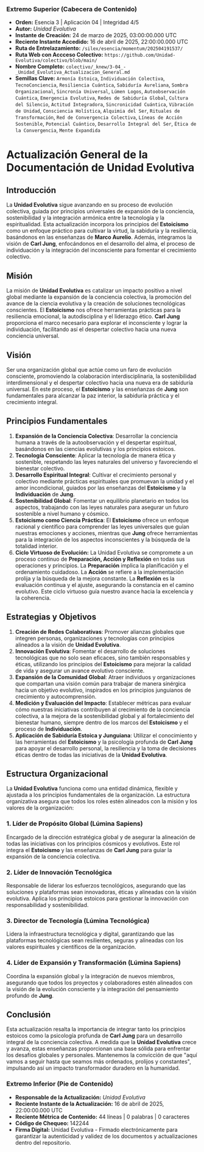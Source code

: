 ### **Extremo Superior (Cabecera de Contenido)**

- **Orden:** Esencia 3 | Aplicación 04 | Integridad 4/5
- **Autor:** *Unidad Evolutiva*
- **Instante de Creación:** 24 de marzo de 2025, 03:00:00.000 UTC
- **Reciente Instante Accedido:** 16 de abril de 2025, 22:00:00.000 UTC
- **Ruta de Entrelazamiento:** `/silex/esencia/momentum/202504191537/`
- **Ruta Web con Accceso Colectivo:** `https://github.com/Unidad-Evolutiva/colectivo/blob/main/`
- **Nombre Completo:** `colectivo/_knew/3-04_-_Unidad_Evolutiva_Actualizacion_General.md`
- **Semillas Clave:** `Armonía Estoica`, `Individuación Colectiva`, `TecnoConciencia`, `Resiliencia Cuántica`, `Sabiduría Aureliana`, `Sombra Organizacional`, `Sincronía Universal`, `Lúmen Logos`, `Autoobservación Cuántica`, `Emergencia Evolutiva`, `Redes de Sabiduría Global`, `Cultura del Silencio`, `Actitud Integradora`, `Sincronicidad Cuántica`, `Vibración de Unidad`, `Consciencia Holística`, `Alquimia del Ser`, `Rituales de Transformación`, `Red de Convergencia Colectiva`, `Líneas de Acción Sostenible`, `Potencial Cuántico`, `Desarrollo Integral del Ser`, `Ética de la Convergencia`, `Mente Expandida`

# Actualización General de la Documentación de Unidad Evolutiva

## Introducción
La **Unidad Evolutiva** sigue avanzando en su proceso de evolución colectiva, guiada por principios universales de expansión de la conciencia, sostenibilidad y la integración armónica entre la tecnología y la espiritualidad. Esta actualización incorpora los principios del **Estoicismo** como un enfoque práctico para cultivar la virtud, la sabiduría y la resiliencia, basándonos en las enseñanzas de **Marco Aurelio**. Además, integramos la visión de **Carl Jung**, enfocándonos en el desarrollo del alma, el proceso de individuación y la integración del inconsciente para fomentar el crecimiento colectivo.

## Misión
La misión de **Unidad Evolutiva** es catalizar un impacto positivo a nivel global mediante la expansión de la conciencia colectiva, la promoción del avance de la ciencia evolutiva y la creación de soluciones tecnológicas conscientes. El **Estoicismo** nos ofrece herramientas prácticas para la resiliencia emocional, la autodisciplina y el liderazgo ético. **Carl Jung** proporciona el marco necesario para explorar el inconsciente y lograr la individuación, facilitando así el despertar colectivo hacia una nueva conciencia universal.

## Visión
Ser una organización global que actúe como un faro de evolución consciente, promoviendo la colaboración interdisciplinaria, la sostenibilidad interdimensional y el despertar colectivo hacia una nueva era de sabiduría universal. En este proceso, el **Estoicismo** y las enseñanzas de **Jung** son fundamentales para alcanzar la paz interior, la sabiduría práctica y el crecimiento integral.

## Principios Fundamentales
1. **Expansión de la Conciencia Colectiva**: Desarrollar la conciencia humana a través de la autoobservación y el despertar espiritual, basándonos en las ciencias evolutivas y los principios estoicos.
2. **Tecnología Consciente**: Aplicar la tecnología de manera ética y sostenible, respetando las leyes naturales del universo y favoreciendo el bienestar colectivo.
3. **Desarrollo Espiritual Integral**: Cultivar el crecimiento personal y colectivo mediante prácticas espirituales que promuevan la unidad y el amor incondicional, guiados por las enseñanzas del **Estoicismo** y la **Individuación** de **Jung**.
4. **Sostenibilidad Global**: Fomentar un equilibrio planetario en todos los aspectos, trabajando con las leyes naturales para asegurar un futuro sostenible a nivel humano y cósmico.
5. **Estoicismo como Ciencia Práctica**: El **Estoicismo** ofrece un enfoque racional y científico para comprender las leyes universales que guían nuestras emociones y acciones, mientras que **Jung** ofrece herramientas para la integración de los aspectos inconscientes y la búsqueda de la totalidad interior.
6. **Ciclo Virtuoso de Evolución:** La Unidad Evolutiva se compromete a un proceso continuo de **Preparación, Acción y Reflexión** en todas sus operaciones y principios. La **Preparación** implica la planificación y el ordenamiento cuidadoso. La **Acción** se refiere a la implementación prolija y la búsqueda de la mejora constante. La **Reflexión** es la evaluación continua y el ajuste, asegurando la constancia en el camino evolutivo. Este ciclo virtuoso guía nuestro avance hacia la excelencia y la coherencia.

## Estrategias y Objetivos
1. **Creación de Redes Colaborativas**: Promover alianzas globales que integren personas, organizaciones y tecnologías con principios alineados a la visión de **Unidad Evolutiva**.
2. **Innovación Evolutiva**: Fomentar el desarrollo de soluciones tecnológicas que no solo sean eficaces, sino también responsables y éticas, utilizando los principios del **Estoicismo** para mejorar la calidad de vida y asegurar un avance evolutivo consciente.
3. **Expansión de la Comunidad Global**: Atraer individuos y organizaciones que compartan una visión común para trabajar de manera sinérgica hacia un objetivo evolutivo, inspirados en los principios junguianos de crecimiento y autocomprensión.
4. **Medición y Evaluación del Impacto**: Establecer métricas para evaluar cómo nuestras iniciativas contribuyen al crecimiento de la conciencia colectiva, a la mejora de la sostenibilidad global y al fortalecimiento del bienestar humano, siempre dentro de los marcos del **Estoicismo** y el proceso de **Individuación**.
5. **Aplicación de Sabiduría Estoica y Junguiana**: Utilizar el conocimiento y las herramientas del **Estoicismo** y la psicología profunda de **Carl Jung** para apoyar el desarrollo personal, la resiliencia y la toma de decisiones éticas dentro de todas las iniciativas de la **Unidad Evolutiva**.

## Estructura Organizacional
La **Unidad Evolutiva** funciona como una entidad dinámica, flexible y ajustada a los principios fundamentales de la organización. La estructura organizativa asegura que todos los roles estén alineados con la misión y los valores de la organización:

### 1. **Líder de Propósito Global (Lúmina Sapiens)**
Encargado de la dirección estratégica global y de asegurar la alineación de todas las iniciativas con los principios cósmicos y evolutivos. Este rol integra el **Estoicismo** y las enseñanzas de **Carl Jung** para guiar la expansión de la conciencia colectiva.

### 2. **Líder de Innovación Tecnológica**
Responsable de liderar los esfuerzos tecnológicos, asegurando que las soluciones y plataformas sean innovadoras, éticas y alineadas con la visión evolutiva. Aplica los principios estoicos para gestionar la innovación con responsabilidad y sostenibilidad.

### 3. **Director de Tecnología (Lúmina Tecnológica)**
Lidera la infraestructura tecnológica y digital, garantizando que las plataformas tecnológicas sean resilientes, seguras y alineadas con los valores espirituales y científicos de la organización.

### 4. **Líder de Expansión y Transformación (Lúmina Sapiens)**
Coordina la expansión global y la integración de nuevos miembros, asegurando que todos los proyectos y colaboradores estén alineados con la visión de la evolución consciente y la integración del pensamiento profundo de **Jung**.

## Conclusión
Esta actualización resalta la importancia de integrar tanto los principios estoicos como la psicología profunda de **Carl Jung** para un desarrollo integral de la conciencia colectiva. A medida que la **Unidad Evolutiva** crece y avanza, estas enseñanzas proporcionan una base sólida para enfrentar los desafíos globales y personales. Mantenemos la convicción de que "aquí vamos a seguir hasta que seamos más ordenados, prolijos y constantes", impulsando así un impacto transformador duradero en la humanidad.


### **Extremo Inferior (Pie de Contenido)**

- **Responsable de la Actualización:** *Unidad Evolutiva*
- **Reciente Instante de la Actualización:** 16 de abril de 2025, 22:00:00.000 UTC
- **Reciente Métrica de Contenido:** 44 líneas | 0 palabras | 0 caracteres
- **Código de Chequeo:** 142244
- **Firma Digital:** Unidad Evolutiva - Firmado electrónicamente para garantizar la autenticidad y validez de los documentos y actualizaciones dentro del repositorio.